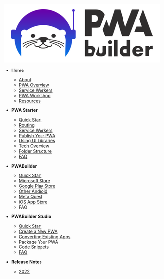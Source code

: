 <div align=center>
  <img src="assets/icons/pwa-builder.png">
</div>

- **Home** 
  - [About](/ "PWABuilder Suite Documentation")
  - [PWA Overview](/home/pwa-intro "Beginner's Guide to PWA")
  - [Service Workers](/home/sw-intro "Introduction to Service Workers")
  - [PWA Workshop](/home/pwa-workshop "Progressive Web App Intro Workshop")
  - [Resources](/home/resources "Resources")

- **PWA Starter** 
  - [Quick Start](/starter/quick-start "PWA Starter - Quick Start")
  - [Routing](/starter/adding-content "PWA Starter - Routing and Navigation")
  - [Service Workers](/starter/service-worker "PWA Starter - Using Service Workers")
  - [Publish Your PWA](/starter/publish "PWA Starter - Publish Your PWA to the Web")
  - [Using UI Libraries](/starter/ui-components "PWA Starter - How to Use Different UI Component Libraries")
  - [Tech Overview](/starter/tech-overview "PWA Starter - Tech Overview")
  - [Folder Structure](/starter/folder-structure "PWA Starter - Folder Structure")
  - [FAQ](/starter/faq "PWA Starter - FAQ")

- **PWABuilder**
  - [Quick Start](/builder/quick-start "PWABuilder - Quick Start" )
  - [Microsoft Store](/builder/windows "PWABuilder - Packaging for the Microsoft Store")
  - [Google Play Store](/builder/android "PWABuilder - Packaging for the Google Play Store")
  - [Other Android](/builder/other-android "PWABuilder - Creating Android Packages")
  - [Meta Quest](/builder/meta "PWABuilder - Meta Quest")
  - [iOS App Store](/builder/app-store "PWABuilder - Packaging for the App Store")
  - [FAQ](/builder/faq "PWABuilder - FAQ")
  
- **PWABuilder Studio**
  - [Quick Start](/studio/quick-start "PWABuilder Studio - Quick Start")
  - [Create a New PWA](/studio/create-new "PWABuilder Studio - Create a New PWA")
  - [Converting Existing Apps](/studio/existing-app "PWABuilder Studio - Converting Existing Apps")
  - [Package Your PWA](/studio/package "PWABuilder Studio - Package Your PWA For Stores")
  - [Code Snippets](/studio/snippets "PWABuilder Studio - Code Snippets")
  - [FAQ](/studio/faq "PWABuilder Studio - FAQ")

- **Release Notes**
  - [2022](/release-notes/2022 "Release Notes - 2022")
